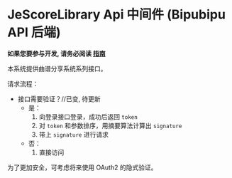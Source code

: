 # JeScoreLibrary Api 中间件 (Bipubipu API 后端)

**如果您要参与开发, 请务必阅读 [指南](https://github.com/pluveto/JeBack/wiki)**





本系统提供曲谱分享系统系列接口。

请求流程：

* 接口需要验证？//已变, 待更新
    * 是：
        1. 向登录接口登录，成功后返回 `token`
        2. 对 `token` 和参数排序，用摘要算法计算出 `signature`
        3. 带上 `signature` 进行请求
    * 否：
        1. 直接访问

为了更加安全，可考虑将来使用 OAuth2 的隐式验证。

